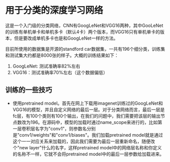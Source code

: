 # 用于分类的深度学习网络

这是一个入门级的分类网络，CNN有GoogLeNet和VGG16两种，其中GooLeNet的训练有单机单卡和单机多卡（默认4卡）两个版本，而VGG16只有单机单卡的版本，但是要改成单机多卡也是和GoogLeNet一样的方法。

目前所使用的数据集是开源的standford car数据集，一共有196个细分类，训练集和测试集大约都是8000张的样子。大概的训练结果如下：

1. GoogLeNet: 测试准确率82%左右
2. VGG16：测试准确率70%左右（这个数据偏低）

## 训练的一些技巧

* 使用pretrained model。首先在网上下载用imagenet训练过的GoogLeNet和VGG16的模型，并且自定义网络的最后一层。对于分类网络而言，最后一层是fc层，有100个类则有100个输出，在我们的问题中，我们需要把该层的输出节点数改为196。在源码中，模型的加载时通过name_scope来进行的，比如第一层卷积层名字为"conv1"，则参数名分别是"conv1/weights"和"conv1/biases"。我们加载pretrained model就是通过这个一一对应关系来加载的，因此我们需要为最后一层重新命名，随便改个"new layer"什么的名字，这样pretrained model中的网络层名称和你定义的名称不一样，它就不会将pretrained model中的最后一层参数给加载进来。